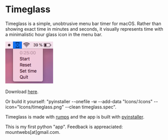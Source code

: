 # Timeglass
Timeglass is a simple, unobtrusive menu bar timer for macOS. Rather than showing exact time in minutes and seconds, it visually represents time with a minimalistic hour glass icon in the menu bar.

![](Images/menu_bar.png)

Download [here](https://github.com/mountwebs/timeglass/releases). 

Or build it yourself: "pyinstaller --onefile -w --add-data "Icons/:Icons" --icon="Icons/timeglass.png" --clean timeglass.spec".

Timeglass is made with [rumps](https://github.com/jaredks/rumps) and the app is built with [pyinstaller](https://github.com/pyinstaller/pyinstaller).

This is my first python "app". Feedback is appreaciated: mountwebs[at]gmail.com.
